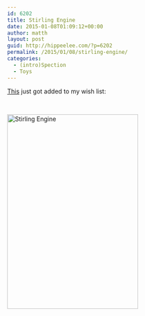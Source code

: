 ```yaml
---
id: 6202
title: Stirling Engine
date: 2015-01-08T01:09:12+00:00
author: matth
layout: post
guid: http://hippeelee.com/?p=6202
permalink: /2015/01/08/stirling-engine/
categories:
  - (intro)Spection
  - Toys
---
```

[This](http://www.stirlingengine.co.uk/d.asp?product=KS90_POL_KIT#) just got added to my wish list:

&nbsp;

[<img class="aligncenter size-full wp-image-6203" src="http://localhost/wp-content/uploads/2015/01/ks90_POL_KIT-450.jpg" alt="Stirling Engine" width="303" height="450" srcset="http://localhost/wp-content/uploads/2015/01/ks90_POL_KIT-450.jpg 303w, http://localhost/wp-content/uploads/2015/01/ks90_POL_KIT-450-202x300.jpg 202w" sizes="(max-width: 303px) 100vw, 303px" />](http://localhost/wp-content/uploads/2015/01/ks90_POL_KIT-450.jpg)